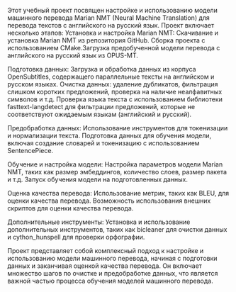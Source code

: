 Этот учебный проект посвящен настройке и использованию модели машинного перевода Marian NMT (Neural Machine Translation) для перевода текстов с английского на русский язык. Проект включает несколько этапов:
  Установка и настройка Marian NMT:
  Скачивание и установка Marian NMT из репозитория GitHub.
  Сборка проекта с использованием CMake.Загрузка предобученной модели перевода с английского на русский язык из OPUS-MT.

Подготовка данных:
  Загрузка и обработка данных из корпуса OpenSubtitles, содержащего параллельные тексты на английском и русском языках.
  Очистка данных: удаление дубликатов, фильтрация слишком коротких предложений, проверка на наличие неалфавитных символов и т.д.
  Проверка языка текста с использованием библиотеки fasttext-langdetect для фильтрации предложений, которые не соответствуют ожидаемым языкам (английский и русский).
  
Предобработка данных:
  Использование инструментов для токенизации и нормализации текста.
  Подготовка данных для обучения модели, включая создание словарей и токенизацию с использованием SentencePiece.
  
Обучение и настройка модели:
  Настройка параметров модели Marian NMT, таких как размер эмбеддингов, количество слоев, размер пакета и т.д.
  Запуск обучения модели на подготовленных данных.

Оценка качества перевода:
  Использование метрик, таких как BLEU, для оценки качества перевода.
  Возможность использования внешних скриптов для оценки качества перевода.

Дополнительные инструменты:
  Установка и использование дополнительных инструментов, таких как bicleaner для очистки данных и cython_hunspell для проверки орфографии.

Проект представляет собой комплексный подход к настройке и использованию модели машинного перевода, начиная с подготовки данных и заканчивая оценкой качества перевода. Он включает множество шагов по очистке и предобработке данных, что является важной частью процесса обучения моделей машинного перевода.
